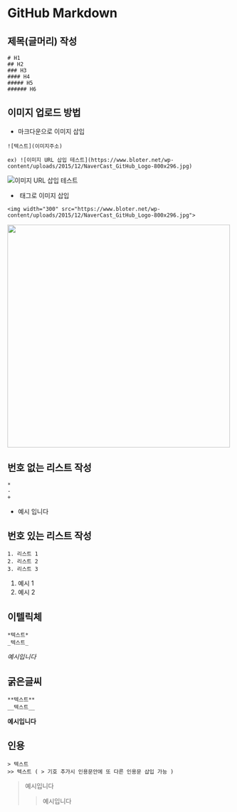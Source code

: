 # GitHub Markdown


## 제목(글머리) 작성

```
# H1
## H2
### H3
#### H4
##### H5
###### H6
```


## 이미지 업로드 방법

- 마크다운으로 이미지 삽입
```
![텍스트](이미지주소)

ex) ![이미지 URL 삽입 테스트](https://www.bloter.net/wp-content/uploads/2015/12/NaverCast_GitHub_Logo-800x296.jpg)
```
![이미지 URL 삽입 테스트](https://www.bloter.net/wp-content/uploads/2015/12/NaverCast_GitHub_Logo-800x296.jpg)


- <img> 태그로 이미지 삽입
```
<img width="300" src="https://www.bloter.net/wp-content/uploads/2015/12/NaverCast_GitHub_Logo-800x296.jpg">
```
<img width="500" src="https://www.bloter.net/wp-content/uploads/2015/12/NaverCast_GitHub_Logo-800x296.jpg">


## 번호 없는 리스트 작성
```
*
-
+
```
- 예시 입니다


## 번호 있는 리스트 작성
```
1. 리스트 1
2. 리스트 2
3. 리스트 3
```
1. 예시 1
2. 예시 2


## 이텔릭체
```
*텍스트*
_텍스트_
```
*예시입니다*


## 굵은글씨
```
**텍스트**
__텍스트__
```
**예시입니다**


## 인용
```
> 텍스트
>> 텍스트 ( > 기호 추가시 인용문안에 또 다른 인용문 삽입 가능 )
```
> 예시입니다
>> 예시입니다